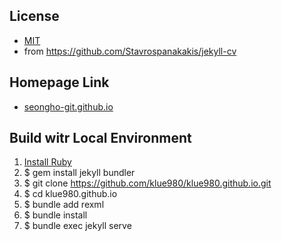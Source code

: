 ## License
- [MIT](./LICENSE)
- from https://github.com/Stavrospanakakis/jekyll-cv

## Homepage Link
- [seongho-git.github.io](https://seongho-git.github.io/)

## Build witr Local Environment
1. [Install Ruby](https://rubyinstaller.org/)
2. $ gem install jekyll bundler
3. $ git clone https://github.com/klue980/klue980.github.io.git
4. $ cd klue980.github.io
5. $ bundle add rexml
6. $ bundle install
7. $ bundle exec jekyll serve
